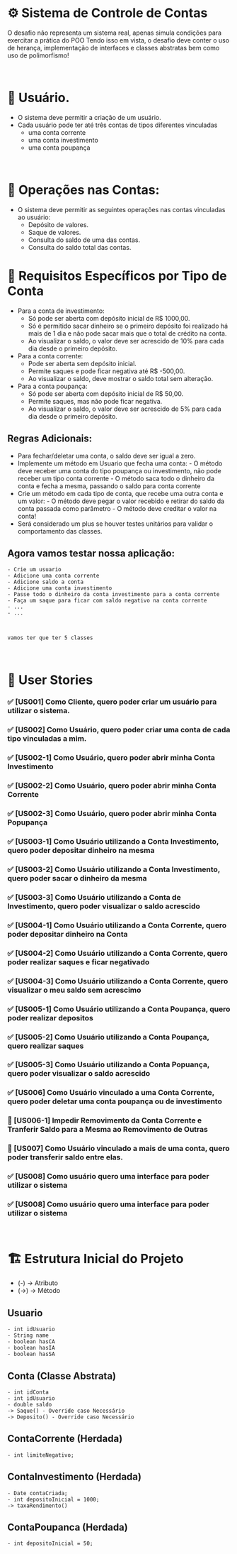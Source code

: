 # ⚙️ Sistema de Controle de Contas

O desafio não representa um sistema real, apenas simula condições para exercitar a prática do POO
Tendo isso em vista, o desafio deve conter o uso de herança, implementação de interfaces e classes abstratas bem como uso de polimorfismo!

<br>

# 👤 Usuário.

- O sistema deve permitir a criação de um usuário.
- Cada usuário pode ter até três contas de tipos diferentes vinculadas
    - uma conta corrente 
    - uma conta investimento
    - uma conta poupança

<br>

# 🧾 Operações nas Contas:

- O sistema deve permitir as seguintes operações nas contas vinculadas ao usuário:
    - Depósito de valores.
    - Saque de valores.
    - Consulta do saldo de uma das contas.
    - Consulta do saldo total das contas.

# 🔎 Requisitos Específicos por Tipo de Conta

- Para a conta de investimento:
    - Só pode ser aberta com depósito inicial de R$ 1000,00.
    - Só é permitido sacar dinheiro se o primeiro depósito foi realizado há mais de 1 dia e não pode sacar mais que o total de crédito na conta.
    - Ao visualizar o saldo, o valor deve ser acrescido de 10% para cada dia desde o primeiro depósito.
- Para a conta corrente:
    - Pode ser aberta sem depósito inicial.
    - Permite saques e pode ficar negativa até R$ -500,00.
    - Ao visualizar o saldo, deve mostrar o saldo total sem alteração.
- Para a conta poupança:
    - Só pode ser aberta com depósito inicial de R$ 50,00.
    - Permite saques, mas não pode ficar negativa.
    - Ao visualizar o saldo, o valor deve ser acrescido de 5% para cada dia desde o primeiro depósito.

## Regras Adicionais:

- Para fechar/deletar uma conta, o saldo deve ser igual a zero.
- Implemente um método em Usuario que fecha uma conta:
        - O método deve receber uma conta do tipo poupança ou investimento, não pode receber um tipo conta corrente
        - O método saca todo o dinheiro da conta e fecha a mesma, passando o saldo para conta corrente
- Crie um método em cada tipo de conta, que recebe uma outra conta e um valor: 
        - O método deve pegar o valor recebido e retirar do saldo da conta passada como parâmetro
        - O método deve creditar o valor na conta!
- Será considerado um plus se houver testes unitários para validar o comportamento das classes.
    

## Agora vamos testar nossa aplicação: 
    - Crie um usuario
    - Adicione uma conta corrente
    - Adicione saldo a conta
    - Adicione uma conta investimento
    - Passe todo o dinheiro da conta investimento para a conta corrente
    - Faça um saque para ficar com saldo negativo na conta corrente
    - ...
    - ...   



    vamos ter que ter 5 classes

<br>

# 📖 User Stories

### ✅ [US001] Como Cliente, quero poder criar um usuário para utilizar o sistema.

### ✅ [US002] Como Usuário, quero poder criar uma conta de cada tipo vinculadas a mim.

### ✅ [US002-1] Como Usuário, quero poder abrir minha Conta Investimento

### ✅ [US002-2] Como Usuário, quero poder abrir minha Conta Corrente

### ✅ [US002-3] Como Usuário, quero poder abrir minha Conta Popupança

### ✅ [US003-1] Como Usuário utilizando a Conta Investimento, quero poder depositar dinheiro na mesma

### ✅ [US003-2] Como Usuário utilizando a Conta Investimento, quero poder sacar o dinheiro da mesma

### ✅ [US003-3] Como Usuário utilizando a Conta de Investimento, quero poder visualizar o saldo acrescido

### ✅ [US004-1] Como Usuário utilizando a Conta Corrente, quero poder depositar dinheiro na Conta

### ✅ [US004-2] Como Usuário utilizando a Conta Corrente, quero poder realizar saques e ficar negativado

### ✅ [US004-3] Como Usuário utilizando a Conta Corrente, quero visualizar o meu saldo sem acrescimo

### ✅ [US005-1] Como Usuário utilizando a Conta Poupança, quero poder realizar depositos

### ✅ [US005-2] Como Usuário utilizando a Conta Poupança, quero realizar saques

### ✅ [US005-3] Como Usuário utilizando a Conta Popuança, quero poder visualizar o saldo acrescido

### ✅ [US006] Como Usuário vinculado a uma Conta Corrente, quero poder deletar uma conta poupança ou de investimento

### 🚧 [US006-1] Impedir Removimento da Conta Corrente e Tranferir Saldo para a Mesma ao Removimento de Outras

### 🚧 [US007] Como Usuário vinculado a mais de uma conta, quero poder transferir saldo entre elas.

### ✅ [US008] Como usuário quero uma interface para poder utilizar o sistema

### ✅ [US008] Como usuário quero uma interface para poder utilizar o sistema

<br>

# 🏗️ Estrutura Inicial do Projeto

- (-) -> Atributo
- (->) -> Método
## Usuario 
    - int idUsuario
    - String name
    - boolean hasCA
    - boolean hasIA
    - boolean hasSA

## Conta (Classe Abstrata)
    - int idConta
    - int idUsuario
    - double saldo
    -> Saque() - Override caso Necessário
    -> Deposito() - Override caso Necessário

## ContaCorrente (Herdada)
    - int limiteNegativo;

## ContaInvestimento (Herdada)
    - Date contaCriada;
    - int depositoInicial = 1000;
    -> taxaRendimento() 

## ContaPoupanca (Herdada)
    - int depositoInicial = 50;
